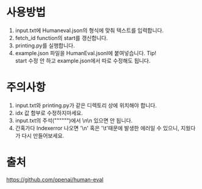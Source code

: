 # 사용방법  
1. input.txt에 Humaneval.json의 형식에 맞춰 텍스트를 입력합니다.  
2. fetch_id function의 start를 갱신합니다.  
3. printing.py를 실행합니다.  
4. example.json 파일을 HumanEval.jsonl에 붙여넣습니다.
Tip!  
start 수정 안 하고 example.json에서 따로 수정해도 됩니다. 
# 주의사항  
1. input.txt와 printing.py가 같은 디렉토리 상에 위치해야 합니다.  
2. idx 값 함부로 수정하지마세요.  
3. input.txt의 주석("""""")에서 \n\n 있으면 안 됩니다.  
4. 간혹가다 Indexerror 나오면 '\n' 혹은 '\t'때문에 발생한 에러일 수 있으니, 지웠다가 다시 만들어보세요.
# 출처
https://github.com/openai/human-eval

